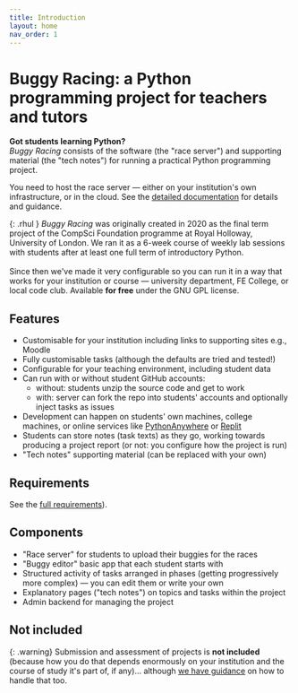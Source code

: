 ```yaml
---
title: Introduction
layout: home
nav_order: 1
---
```


# Buggy Racing: a Python programming project for teachers and tutors


**Got students learning Python?**  
_Buggy Racing_ consists of the software (the "race server") and supporting
material (the "tech notes") for running a practical Python programming
project.

You need to host the race server — either on your institution's own
infrastructure, or in the cloud. See the [detailed documentation](overview) for
details and guidance.


{: .rhul  }
_Buggy Racing_ was originally created in 2020 as the final term project of the
CompSci Foundation programme at Royal Holloway, University of London. We ran it
as a 6-week course of weekly lab sessions with students after at least one full
term of introductory Python.  
<br>
Since then we've made it very configurable so you can run it in a way that works
for your institution or course — university department, FE College, or local
code club. Available **for free** under the GNU GPL license.


## Features

* Customisable for your institution including links to
  supporting sites e.g., Moodle
* Fully customisable tasks (although the defaults are tried and
  tested!)
* Configurable for your teaching environment, including student
  data
* Can run with or without student GitHub accounts:
    * without: students unzip the source code and get to work
    * with: server can fork the repo into students' accounts and optionally
      inject tasks as issues
* Development can happen on students' own machines, college machines, or online
  services like [PythonAnywhere](https://www.pythonanywhere.com) or
  [Replit](https://repl.it)
* Students can store notes (task texts) as they go, working towards producing a
  project report (or not: you configure how the project is run)
* "Tech notes" supporting material (can be replaced with your own)


## Requirements

See the [full requirements](overview/requirements)).

## Components

* "Race server" for students to upload their buggies
  for the races
* "Buggy editor" basic app that each student starts with
* Structured activity of tasks arranged in phases (getting progressively more
  complex) — you can edit them or write your own
* Explanatory pages ("tech notes") on topics and tasks within the project
* Admin backend for managing the project


## Not included

{: .warning}
Submission and assessment of projects is **not included** (because how you do
that depends enormously on your institution and the course of study it's part
of, if any)... although [we have guidance](teaching) on how to handle that too.



